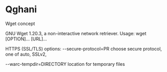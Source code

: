 # Qghani
Wget concept

GNU Wget 1.20.3, a non-interactive network retriever.
Usage: wget [OPTION]... [URL]...

HTTPS (SSL/TLS) options:
       --secure-protocol=PR        choose secure protocol, one of auto, SSLv2,


--warc-tempdir=DIRECTORY    location for temporary files

